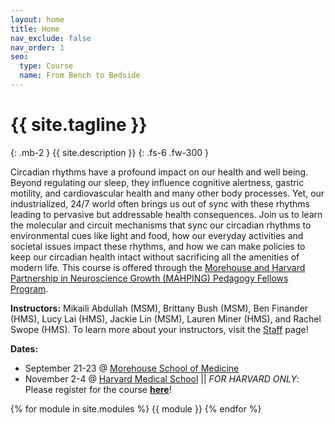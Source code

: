 ```yaml
---
layout: home
title: Home
nav_exclude: false
nav_order: 1
seo:
  type: Course
  name: From Bench to Bedside
---
```


# {{ site.tagline }}
{: .mb-2 }
{{ site.description }}
{: .fs-6 .fw-300 }

Circadian rhythms have a profound impact on our health and well being. Beyond regulating our sleep, they influence cognitive alertness, gastric motility, and cardiovascular health and many other body processes. Yet, our industrialized, 24/7 world often brings us out of sync with these rhythms leading to pervasive but addressable health consequences. Join us to learn the molecular and circuit mechanisms that sync our circadian rhythms to environmental cues like light and food, how our everyday activities and societal issues impact these rhythms, and how we can make policies to keep our circadian health intact without sacrificing all the amenities of modern life. This course is offered through the [Morehouse and Harvard Partnership in Neuroscience Growth (MAHPING) Pedagogy Fellows Program](https://projects.iq.harvard.edu/mahping/pedagogy-fellows-program).

**Instructors:**  Mikaili Abdullah (MSM), Brittany Bush (MSM), Ben Finander (HMS), Lucy Lai (HMS), Jackie Lin (MSM), Lauren Miner (HMS), and Rachel Swope (HMS). To learn more about your instructors, visit the [Staff](https://mahpingfellows.github.io/course/staff/) page!

**Dates:** 
* September 21-23 @ [Morehouse School of Medicine](https://msm.edu/)
* November 2-4 @ [Harvard Medical School](https://hms.harvard.edu/) || *FOR HARVARD ONLY*: Please register for the course **[here](https://hms.az1.qualtrics.com/jfe/form/SV_0e59RQsumFHCXL8)**!


{% for module in site.modules %}
{{ module }}
{% endfor %}
